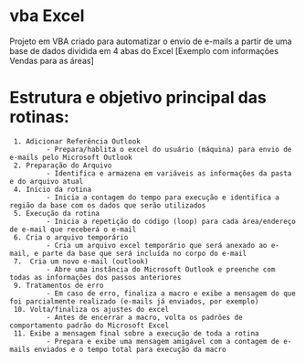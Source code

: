 # vba Excel
Projeto em VBA criado para automatizar o envio de e-mails a partir de uma base de dados dividida em 4 abas do Excel [Exemplo com informações Vendas para as áreas]

# Estrutura e objetivo principal das rotinas:
     1. Adicionar Referência Outlook
             - Prepara/hablita o excel do usuário (máquina) para envio de e-mails pelo Microsoft Outlook
     2. Preparação do Arquivo
             - Identifica e armazena em variáveis as informações da pasta e do arquivo atual
     4. Início da rotina
             - Inicia a contagem do tempo para execução e identifica a região da base com os dados que serão utilizados
     5. Execução da rotina
             - Inicia a repetição do código (loop) para cada área/endereço de e-mail que receberá o e-mail
     6. Cria o arquivo temporário
             - Cria um arquivo excel temporário que será anexado ao e-mail, e parte da base que será incluída no corpo do e-mail
     7.  Cria um novo e-mail (outlook)
             - Abre uma instância do Microsoft Outlook e preenche com todas as informações dos passos anteriores
     9. Tratamentos de erro
             - Em caso de erro, finaliza a macro e exibe a mensagem do que foi parcialmente realizado (e-mails já enviados, por exemplo)
     10. Volta/finaliza os ajustes do excel
             - Antes de encerrar a macro, volta os padrões de comportamento padrão do Microsoft Excel
     11. Exibe a mensagem final sobre a execução de toda a rotina
             - Prepara e exibe uma mensagem amigável com a contagem de e-mails enviados e o tempo total para execução da macro 

